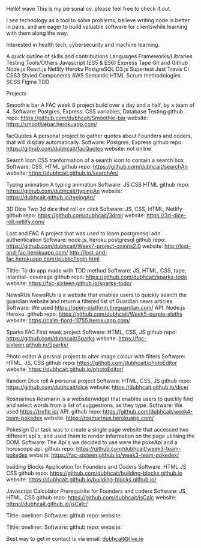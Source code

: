 Hello! wave
This is my personal cv, please feel free to check it out.

I see technology as a tool to solve problems, believe writing code is better in pairs, and am eager to build valuable software for clientswhile learning with them along the way.

Interested in health tech, cybersecurity and machine learning.

A quick outline of skills and contributions
Languages	Frameworks/Libraries	Testing	Tools/Others
Javascript (ES5 & ES6)	Express	Tape	Git and Github
Node.js	React.js	Netlify	Heroku
PostgreSQL	D3.js	Supertest	Jest Travis CI
CSS3	Styled Components		AWS
Semantic HTML			Scrum methodologies
SCSS			Figma
TDD

Projects

Smoothie bar
A FAC week 8 project build over a day and a half, by a team of 4. 
Software: Postgres, Express, CSS variables, Database Testing
github repo: https://github.com/dubhcait/Smoothie-bar
website: https://smoothiebar.herokuapp.com/

facQuotes
A personal project to gather quotes about Founders and coders, that will display automatically.
Software: Postgres, Express 
github repo: https://github.com/dubhcait/facQuotes 
website: not online

Search Icon
CSS tranformation of a search icon to contain a search box
Software: CSS, HTML
github repo: https://github.com/dubhcait/searchAn
website: https://dubhcait.github.io/searchAn/

Typing animation
A typing animation
Software: JS CSS HTML
github repo: https://github.com/dubhcait/typingAn
website: https://dubhcait.github.io/typingAn/

3D Dice
Two 3d dice that roll on click
Software: JS, CSS, HTML, Netlify
github repo: https://github.com/dubhcait/3droll
website: https://3d-dice-roll.netlify.com/

Lost and FAC
A project that was used to learn postgressql adn authentication
Software: node.js, heroku postgresql
github repo: https://github.com/dubhcait/Week7-project-onions2.0
website: http://lost-and-fac.herokuapp.com/
      http://lost-and-fac.herokuapp.com//public/login.html 


Tiltle:
To do app made with TDD method
Software: JS, HTML, CSS, tape, istanbul- coverage
github repo: https://github.com/dubhcait/sparks-todo
website: https://fac-sixteen.github.io/sparks-todo/

NewsRUs
NewsRUs is a website that enables users to quickly search the guardian website and return a filtered list of Guardian news articles.
Software: We used https://open-platform.theguardian.com/ API. Node.js Heroku.
github repo: https://github.com/dubhcait/Week5-purple-sloths 
website: https://calm-fjord-11755.herokuapp.com/

Sparks
FAC First week project 
Software: HTML, CSS, JS
github repo: https://github.com/dubhcait/Sparks
website: https://fac-sixteen.github.io/Sparks/

Photo editor
A persnal project to alter image colour with filters
Software: HTML, JS, CSS
github repo: https://github.com/dubhcait/photoEditor
website: https://dubhcait.github.io/photoEditor/

Random Dice roll
A personal project
Software: HTML, CSS, JS
github repo: https://github.com/dubhcait/dice
website: https://dubhcait.github.io/dice/

Rosmarinus
Rosmarin is a website/widget that enables users to quickly find and select words from a list of suggestions, as they type. 
Software: We used https://trefle.io/ API.
github repo: https://github.com/dubhcait/week4-team-pokedex
website: https://rosmarinus.herokuapp.com/

Pokesign
Our task was to create a single page website that accessed two different api's, and used them to render information on the page utilising the DOM.
Software: The Api's we decided to use were the pokeApi and a horoscope api.
github repo: https://github.com/dubhcait/week3-team-pokedex
website: https://fac-sixteen.github.io/week3-team-pokedex/

building Blocks
Application for Founders and Coders
Software: HTML JS CSS
github repo: https://github.com/dubhcait/building-blocks.github.io
website: https://dubhcait.github.io/building-blocks.github.io/

Javascript Calculator
Prerequisite for Founders and coders
Software: JS, HTML, CSS
github repo: https://github.com/dubhcait/jsCalc
website: https://dubhcait.github.io/jsCalc/

Tiltle:
oneliner:
Software:
github repo: 
website:

Tiltle:
oneliner:
Software:
github repo: 
website:

Best way to get in contact is via email: dubhcait@live.ie